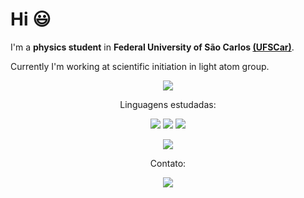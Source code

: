 # Hi :smiley:

I'm a **physics student** in **Federal University of São Carlos [(UFSCar)](https://www2.ufscar.br)**. 

Currently I'm working at scientific initiation in light atom group.

<div align=center>
  <a href="https://github.com/anuraghazra/github-readme-stats">
    <img src="https://github-readme-stats.vercel.app/api?username=PedroMoraesFranco&show_icons=true&theme=radical"/>
  </a>
</div>

<p align="center">
   Linguagens estudadas:
</p>

<p align="center">
  <img src="https://img.shields.io/static/v1?label=&message=Julia&color=0d0c0c&style=for-the-badge&logo=julia"/>
  <img src="https://img.shields.io/static/v1?label=&message=Python&color=9c9fc9&style=for-the-badge&logo=python"/>
  <img src="https://img.shields.io/static/v1?label=&message=Fortran&color=4479A1&logoColor=white&style=for-the-badge&logo=fortran"/>
</p>

<div align=center>
  <a href="https://github.com/anuraghazra/convoychat">
    <img src="https://github-readme-stats.vercel.app/api/top-langs/?username=PedroMoraesFranco&layout=compact&theme=radical"/>
  </a>
</div>

<p align="center">
   Contato:
</p>
<div align="center">
  <a href="https://www.linkedin.com/in/pedro-luís-moraes-franco-b10895146/">
    <img src="https://img.shields.io/static/v1?label=&message=LinkedIn&color=0A66C2&style=for-the-badge&logo=LinkedIn"/>
  </a>
</div>
